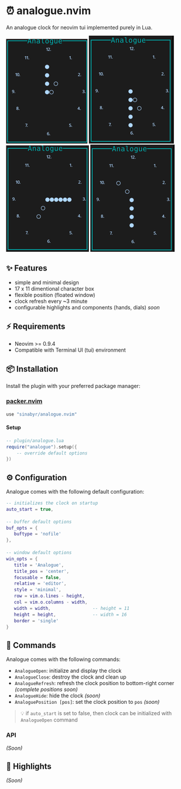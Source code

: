 # ⏰  analogue.nvim

An analogue clock for neovim tui implemented purely in Lua.

![Analogue Screenshot 1](./media/ss-1.png)
![Analogue Screenshot 2](./media/ss-2.png)
![Analogue Screenshot 3](./media/ss-3.png)
![Analogue Screenshot 4](./media/ss-4.png)

## ✨ Features
- simple and minimal design
- 17 x 11 dimentional character box
- flexible position (floated window)
- clock refresh every ~3 minute
- configurable highlights and components (hands, dials) _soon_

## ⚡️ Requirements

- Neovim >= 0.9.4
- Compatible with Terminal UI (tui) environment

## 📦 Installation

Install the plugin with your preferred package manager:

### [packer.nvim](https://github.com/wbthomason/packer.nvim)

```lua
use "sinabyr/analogue.nvim"
```
#### Setup
```lua
-- plugin/analogue.lua
require("analogue").setup({
    -- override default options
})
```

## ⚙️ Configuration



Analogue comes with the following default configuration:

```lua
-- initializes the clock on startup
auto_start = true,

-- buffer default options
buf_opts = {
   buftype = 'nofile'
},

-- window default options
win_opts = {
   title = 'Analogue',
   title_pos = 'center',
   focusable = false,
   relative = 'editor',
   style = 'minimal',
   row = vim.o.lines - height,
   col = vim.o.columns - width,
   width = width,                -- height = 11
   height = height,              -- width = 16
   border = 'single'
}
```

## 🚀 Commands


Analogue comes with the following commands:

- `AnalogueOpen`: initialize and display the clock
- `AnalogueClose`: destroy the clock and clean up
- `AnalogueRefresh`: refresh the clock position to bottom-right corner _(complete_ _positions_ _soon)_
- `AnalogueHide`: hide the clock _(soon)_
- `AnaloguePosition [pos]`: set the clock position to `pos` _(soon)_

> 💡 if `auto_start` is set to false, then clock can be initialized with `AnalogueOpen` command


### API

_(Soon)_


## 🎨 Highlights

_(Soon)_

